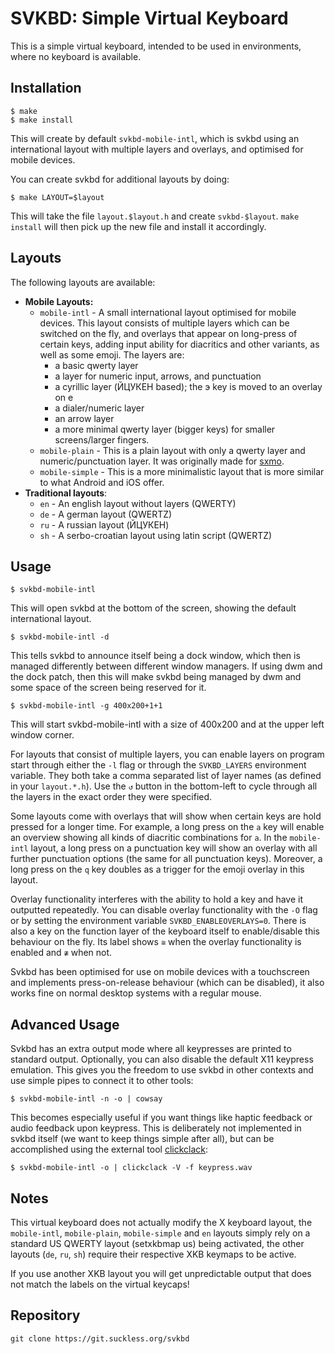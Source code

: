 SVKBD: Simple Virtual Keyboard
=================================

This is a simple virtual keyboard, intended to be used in environments,
where no keyboard is available.

Installation
------------

	$ make
	$ make install

This will create by default `svkbd-mobile-intl`, which is svkbd using an international
layout with multiple layers and overlays, and optimised for mobile devices.

You can create svkbd for additional layouts by doing:

	$ make LAYOUT=$layout

This will take the file `layout.$layout.h` and create `svkbd-$layout`.
`make install` will then pick up the new file and install it accordingly.

Layouts
---------

The following layouts are available:

* **Mobile Layouts:**
	* ``mobile-intl`` - A small international layout optimised for mobile devices. This layout consists of multiple layers which
		can be switched on the fly, and overlays that appear on long-press of certain keys, adding input ability for
		diacritics and other variants, as well as some emoji. The layers are:
		* a basic qwerty layer
		* a layer for numeric input, arrows, and punctuation
		* a cyrillic layer (ЙЦУКЕН based); the э key is moved to an overlay on е
		* a dialer/numeric layer
		* an arrow layer
		* a more minimal qwerty layer (bigger keys) for smaller screens/larger fingers.
	* ``mobile-plain`` - This is a plain layout with only a qwerty layer and numeric/punctuation layer. It was
		originally made for [sxmo](https://sr.ht/~mil/Sxmo/).
	* ``mobile-simple`` - This is a more minimalistic layout that is more similar to what Android and iOS offer.
* **Traditional layouts**:
	* ``en`` - An english layout without layers (QWERTY)
	* ``de`` - A german layout (QWERTZ)
	* ``ru`` - A russian layout (ЙЦУКЕН)
	* ``sh`` - A serbo-croatian layout using latin script (QWERTZ)

Usage
-----

	$ svkbd-mobile-intl

This will open svkbd at the bottom of the screen, showing the default
international layout.

	$ svkbd-mobile-intl -d

This tells svkbd to announce itself being a dock window, which then
is managed differently between different window managers. If using dwm
and the dock patch, then this will make svkbd being managed by dwm and
some space of the screen being reserved for it.

	$ svkbd-mobile-intl -g 400x200+1+1

This will start svkbd-mobile-intl with a size of 400x200 and at the upper left
window corner.

For layouts that consist of multiple layers, you can enable layers on program start through either the ``-l`` flag or
through the ``SVKBD_LAYERS`` environment variable.  They both take a comma separated list of layer names (as defined in
your ``layout.*.h``). Use the ``↺`` button in the bottom-left to cycle through all the layers in the exact order they
were specified.

Some layouts come with overlays that will show when certain keys are hold pressed for a longer time. For example, a long
press on the ``a`` key will enable an overview showing all kinds of diacritic combinations for ``a``. In the
``mobile-intl`` layout, a long press on a punctuation key will show an overlay with all further punctuation options (the
same for all punctuation keys). Moreover, a long press on the ``q`` key doubles as a trigger for the emoji overlay in
this layout.

Overlay functionality interferes with the ability to hold a key and have it outputted repeatedly.  You can disable
overlay functionality with the ``-O`` flag or by setting the environment variable ``SVKBD_ENABLEOVERLAYS=0``. There is
also a key on the function layer of the keyboard itself to enable/disable this behaviour on the fly. Its label shows
``≅`` when the overlay functionality is enabled and ``≇`` when not.

Svkbd has been optimised for use on mobile devices with a touchscreen and implements press-on-release
behaviour (which can be disabled), it also works fine on normal desktop systems with a regular mouse.

Advanced Usage
---------------

Svkbd has an extra output mode where all keypresses are printed to standard output. Optionally, you can also disable the
default X11 keypress emulation. This gives you the freedom to use svkbd in other contexts and use simple pipes to
connect it to other tools:


	$ svkbd-mobile-intl -n -o | cowsay

This becomes especially useful if you want things like haptic feedback or audio feedback upon keypress. This is
deliberately not implemented in svkbd itself (we want to keep things simple after all), but can be accomplished using
the external tool [clickclack](https://git.sr.ht/~proycon/clickclack):

	$ svkbd-mobile-intl -o | clickclack -V -f keypress.wav

Notes
---------

This virtual keyboard does not actually modify the X keyboard layout, the ``mobile-intl``, ``mobile-plain``,
``mobile-simple`` and ``en`` layouts simply rely on a standard US QWERTY layout (setxkbmap us) being activated, the
other layouts (``de``, ``ru``, ``sh``) require their respective XKB keymaps to be active.

If you use another XKB layout you will get unpredictable output that does not match the labels on the virtual keycaps!

Repository
----------

	git clone https://git.suckless.org/svkbd
